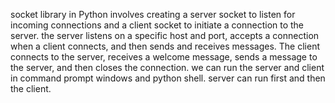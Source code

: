 socket library in Python involves creating a server socket to listen for incoming connections and a client socket to initiate a connection to the server.
 the server listens on a specific host and port, accepts a connection when a client connects, and then sends and receives messages. 
 The client connects to the server, receives a welcome message, sends a message to the server, and then closes the connection.
we can run the server and client in command prompt windows and python shell. server can run first and then the client.
